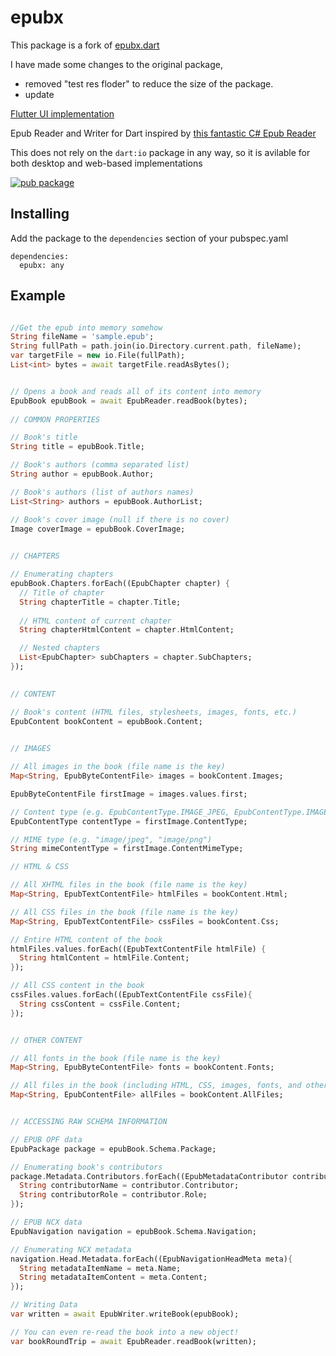 # epubx

This package is a fork of [epubx.dart](https://github.com/ScerIO/epubx.dart)

I have made some changes to the original package,

- removed "test res floder" to reduce the size of the package.
- update 

[Flutter UI implementation](https://pub.dev/packages/epub_view)

Epub Reader and Writer for Dart inspired by [this fantastic C# Epub Reader](https://github.com/versfx/EpubReader)

This does not rely on the ```dart:io``` package in any way, so it is avilable for both desktop and web-based implementations

[![pub package](https://img.shields.io/pub/v/epubx.svg)](https://pub.dartlang.org/packages/epubx)
## Installing
Add the package to the ```dependencies``` section of your pubspec.yaml
```
dependencies:
  epubx: any
```

## Example
```dart

//Get the epub into memory somehow
String fileName = 'sample.epub';
String fullPath = path.join(io.Directory.current.path, fileName);
var targetFile = new io.File(fullPath);
List<int> bytes = await targetFile.readAsBytes();


// Opens a book and reads all of its content into memory
EpubBook epubBook = await EpubReader.readBook(bytes);
            
// COMMON PROPERTIES

// Book's title
String title = epubBook.Title;

// Book's authors (comma separated list)
String author = epubBook.Author;

// Book's authors (list of authors names)
List<String> authors = epubBook.AuthorList;

// Book's cover image (null if there is no cover)
Image coverImage = epubBook.CoverImage;

            
// CHAPTERS

// Enumerating chapters
epubBook.Chapters.forEach((EpubChapter chapter) {
  // Title of chapter
  String chapterTitle = chapter.Title;
              
  // HTML content of current chapter
  String chapterHtmlContent = chapter.HtmlContent;

  // Nested chapters
  List<EpubChapter> subChapters = chapter.SubChapters;
});

            
// CONTENT

// Book's content (HTML files, stylesheets, images, fonts, etc.)
EpubContent bookContent = epubBook.Content;

            
// IMAGES

// All images in the book (file name is the key)
Map<String, EpubByteContentFile> images = bookContent.Images;

EpubByteContentFile firstImage = images.values.first;

// Content type (e.g. EpubContentType.IMAGE_JPEG, EpubContentType.IMAGE_PNG)
EpubContentType contentType = firstImage.ContentType;

// MIME type (e.g. "image/jpeg", "image/png")
String mimeContentType = firstImage.ContentMimeType;

// HTML & CSS

// All XHTML files in the book (file name is the key)
Map<String, EpubTextContentFile> htmlFiles = bookContent.Html;

// All CSS files in the book (file name is the key)
Map<String, EpubTextContentFile> cssFiles = bookContent.Css;

// Entire HTML content of the book
htmlFiles.values.forEach((EpubTextContentFile htmlFile) {
  String htmlContent = htmlFile.Content;
});

// All CSS content in the book
cssFiles.values.forEach((EpubTextContentFile cssFile){
  String cssContent = cssFile.Content;
});


// OTHER CONTENT

// All fonts in the book (file name is the key)
Map<String, EpubByteContentFile> fonts = bookContent.Fonts;

// All files in the book (including HTML, CSS, images, fonts, and other types of files)
Map<String, EpubContentFile> allFiles = bookContent.AllFiles;


// ACCESSING RAW SCHEMA INFORMATION

// EPUB OPF data
EpubPackage package = epubBook.Schema.Package;

// Enumerating book's contributors
package.Metadata.Contributors.forEach((EpubMetadataContributor contributor){
  String contributorName = contributor.Contributor;
  String contributorRole = contributor.Role;
});

// EPUB NCX data
EpubNavigation navigation = epubBook.Schema.Navigation;

// Enumerating NCX metadata
navigation.Head.Metadata.forEach((EpubNavigationHeadMeta meta){
  String metadataItemName = meta.Name;
  String metadataItemContent = meta.Content;
});

// Writing Data
var written = await EpubWriter.writeBook(epubBook);

// You can even re-read the book into a new object! 
var bookRoundTrip = await EpubReader.readBook(written);
```